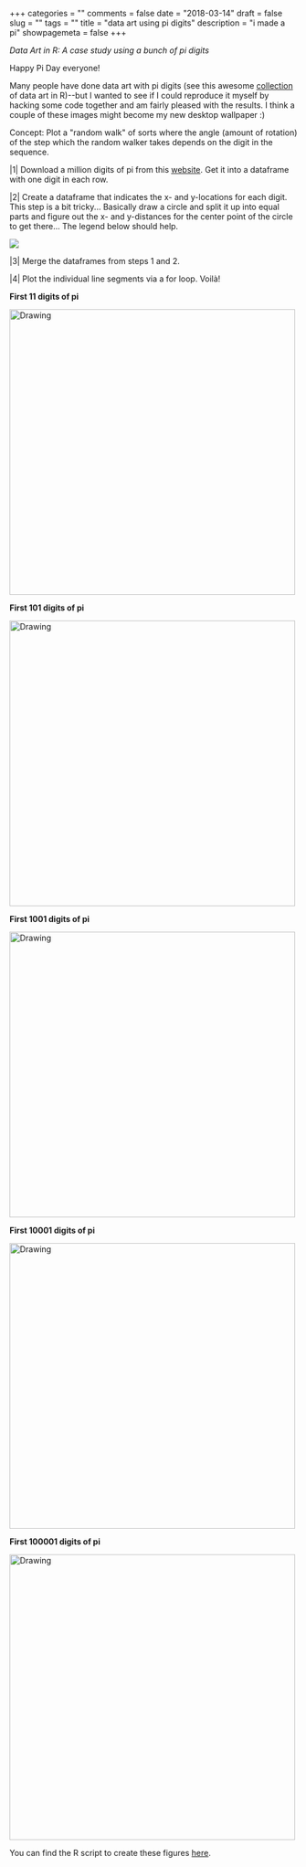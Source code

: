 +++
categories = ""
comments = false
date = "2018-03-14"
draft = false
slug = ""
tags = ""
title = "data art using pi digits"
description = "i made a pi"
showpagemeta = false
+++
    
*Data Art in R: A case study using a bunch of pi digits*

Happy Pi Day everyone! 

Many people have done data art with pi digits (see this awesome [collection](https://www.r-graph-gallery.com/portfolio/data-art/) of data art in R)--but I wanted to see if I could reproduce it myself by hacking some code together and am fairly pleased with the results. I think a couple of these images might become my new desktop wallpaper :)  

Concept: Plot a "random walk" of sorts where the angle (amount of rotation) of the step which the random walker takes depends on the digit in the sequence. 

|1| Download a million digits of pi from this [website](http://pi2e.ch/blog/2017/03/10/pi-digits-download/). Get it into a dataframe with one digit in each row.   

|2| Create a dataframe that indicates the x- and y-locations for each digit. This step is a bit tricky... Basically draw a circle and split it up into equal parts and figure out the x- and y-distances for the center point of the circle to get there... The legend below should help. 

![](/img/legend.png)

|3| Merge the dataframes from steps 1 and 2. 

|4| Plot the individual line segments via a for loop. Voilà!   


**First 11 digits of pi**

<img src="/img/10pi.jpg" alt="Drawing" style="width: 500px;"/>   


**First 101 digits of pi**

<img src="/img/100pi.jpg" alt="Drawing" style="width: 500px;"/>   


**First 1001 digits of pi**

<img src="/img/1000pi.jpg" alt="Drawing" style="width: 500px;"/>   


**First 10001 digits of pi**

<img src="/img/10000pi.jpg" alt="Drawing" style="width: 500px;"/>  


**First 100001 digits of pi**

<img src="/img/100000pi.jpg" alt="Drawing" style="width: 500px;"/>  


You can find the R script to create these figures [here](https://github.com/csqsiew/website/tree/master/content/Rcode). 
